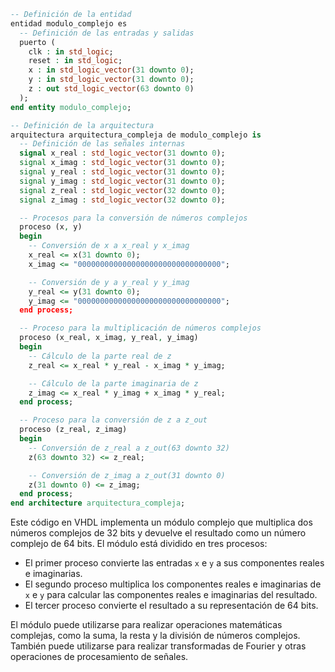 ```vhdl
-- Definición de la entidad
entidad modulo_complejo es
  -- Definición de las entradas y salidas
  puerto (
    clk : in std_logic;
    reset : in std_logic;
    x : in std_logic_vector(31 downto 0);
    y : in std_logic_vector(31 downto 0);
    z : out std_logic_vector(63 downto 0)
  );
end entity modulo_complejo;

-- Definición de la arquitectura
arquitectura arquitectura_compleja de modulo_complejo is
  -- Definición de las señales internas
  signal x_real : std_logic_vector(31 downto 0);
  signal x_imag : std_logic_vector(31 downto 0);
  signal y_real : std_logic_vector(31 downto 0);
  signal y_imag : std_logic_vector(31 downto 0);
  signal z_real : std_logic_vector(32 downto 0);
  signal z_imag : std_logic_vector(32 downto 0);

  -- Procesos para la conversión de números complejos
  proceso (x, y)
  begin
    -- Conversión de x a x_real y x_imag
    x_real <= x(31 downto 0);
    x_imag <= "00000000000000000000000000000000";

    -- Conversión de y a y_real y y_imag
    y_real <= y(31 downto 0);
    y_imag <= "00000000000000000000000000000000";
  end process;

  -- Proceso para la multiplicación de números complejos
  proceso (x_real, x_imag, y_real, y_imag)
  begin
    -- Cálculo de la parte real de z
    z_real <= x_real * y_real - x_imag * y_imag;

    -- Cálculo de la parte imaginaria de z
    z_imag <= x_real * y_imag + x_imag * y_real;
  end process;

  -- Proceso para la conversión de z a z_out
  proceso (z_real, z_imag)
  begin
    -- Conversión de z_real a z_out(63 downto 32)
    z(63 downto 32) <= z_real;

    -- Conversión de z_imag a z_out(31 downto 0)
    z(31 downto 0) <= z_imag;
  end process;
end architecture arquitectura_compleja;
```

Este código en VHDL implementa un módulo complejo que multiplica dos números complejos de 32 bits y devuelve el resultado como un número complejo de 64 bits. El módulo está dividido en tres procesos:

* El primer proceso convierte las entradas `x` e `y` a sus componentes reales e imaginarias.
* El segundo proceso multiplica los componentes reales e imaginarias de `x` e `y` para calcular las componentes reales e imaginarias del resultado.
* El tercer proceso convierte el resultado a su representación de 64 bits.

El módulo puede utilizarse para realizar operaciones matemáticas complejas, como la suma, la resta y la división de números complejos. También puede utilizarse para realizar transformadas de Fourier y otras operaciones de procesamiento de señales.